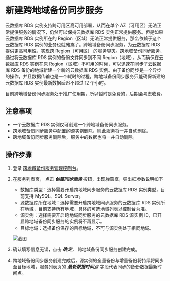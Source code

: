 # 新建跨地域备份同步服务
云数据库 RDS 实例支持跨可用区高可用部署，从而在单个 AZ（可用区）无法正常提供服务的情况下，仍然可以保持云数据库 RDS 实例正常提供服务。但是如果云数据库 RDS 实例所在的 Region（区域）无法正常提供服务，那么依赖于这个云数据库 RDS 实例的业务也就瘫痪了。跨地域备份同步服务，为云数据库 RDS 提供更高可用性，实现跨 Region（可用区） 的服务容灾。跨地域备份同步服务，通过将云数据库 RDS 实例的备份文件同步到不同 Region（地域），从而确保在云数据库 RDS 实例在原 Region（区域）不可用的时候，可以迅速在同步了云数据库 RDS 备份的地域新建一个新的云数据库 RDS 实例。由于备份同步是一个异步的操作，并且数据传输也是一个耗时的过程，跨地域备份同步服务只能确保新建的云数据库 RDS 实例最新数据延迟不超过 12 个小时。

目前跨地域备份同步服务处于推广使用期，所以暂时是免费的，后期会考虑收费。

## 注意事项
* 一个云数据库 RDS 实例仅可创建一个跨地域备份同步服务。
* 跨地域备份同步服务中配置的源实例删除，则此服务将一并自动删除。
* 跨地域备份同步服务删除后，服务中的数据也将一并自动删除。

## 操作步骤
1. 登录 [跨地域备份服务管理控制台](https://rds-console.jdcloud.com/acrossRegionList)。
2. 在服务列表页， 点击 ***创建同步服务*** 按钮，出现弹窗框，弹出框参数说明如下
    * 数据库类型：选择需要开启跨地域同步服务的云数据库 RDS 实例类型，目前支持 MySQL、SQL Server。
    * 源数据库所在地域：选择需要开启跨地域同步服务的云数据库 RDS 实例所在地域，目前支持所有地域，具体的可选地域列表以控制台为准。
    * 源实例：选择需要开启跨地域同步服务的云数据库 RDS 源实例 ID，已开启跨地域备份同步服务的实例将不再显示。
    * 目标地域：选择备份保存的目标地域，不可与源实例处于相同地域。

    ![截图](https://img1.jcloudcs.com/cms/b250bb56-609a-4f6b-816c-17c22cd8fff920180725142235.png)

3. 确认填写信息无误，点击 ***确定***， 跨地域备份同步服务创建完成。
4. 跨地域备份同步服务创建完成后，源实例的全量备份与增量备份将持续将同步至目标地域，服务列表页的 ***最新数据时间点*** 字段代表同步的备份数据最新时间点。
